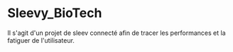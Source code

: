 # Sleevy_BioTech
Il s'agit d'un projet de sleev connecté afin de tracer les performances et la fatiguer de l'utilisateur. 
